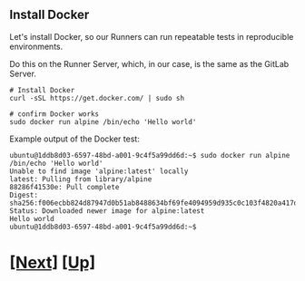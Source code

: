 ## Install Docker

Let's install Docker, so our Runners can run repeatable tests in reproducible environments.

Do this on the Runner Server, which, in our case, is the same as the GitLab Server.

```console
# Install Docker
curl -sSL https://get.docker.com/ | sudo sh

# confirm Docker works
sudo docker run alpine /bin/echo 'Hello world'
```


Example output of the Docker test:

```shell_session
ubuntu@1ddb8d03-6597-48bd-a001-9c4f5a99dd6d:~$ sudo docker run alpine /bin/echo 'Hello world'
Unable to find image 'alpine:latest' locally
latest: Pulling from library/alpine
88286f41530e: Pull complete
Digest: sha256:f006ecbb824d87947d0b51ab8488634bf69fe4094959d935c0c103f4820a417d
Status: Downloaded newer image for alpine:latest
Hello world
ubuntu@1ddb8d03-6597-48bd-a001-9c4f5a99dd6d:~$
```

# [[Next]](20-installing-gitlab-ci.md) [[Up]](README.md)
